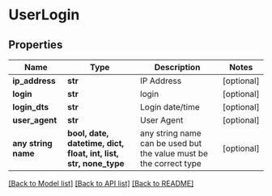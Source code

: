# UserLogin


## Properties
Name | Type | Description | Notes
------------ | ------------- | ------------- | -------------
**ip_address** | **str** | IP Address | [optional] 
**login** | **str** | login | [optional] 
**login_dts** | **str** | Login date/time | [optional] 
**user_agent** | **str** | User Agent | [optional] 
**any string name** | **bool, date, datetime, dict, float, int, list, str, none_type** | any string name can be used but the value must be the correct type | [optional]

[[Back to Model list]](../README.md#documentation-for-models) [[Back to API list]](../README.md#documentation-for-api-endpoints) [[Back to README]](../README.md)



